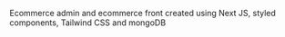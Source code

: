 Ecommerce admin and ecommerce front created using Next JS, styled components, Tailwind CSS and mongoDB
